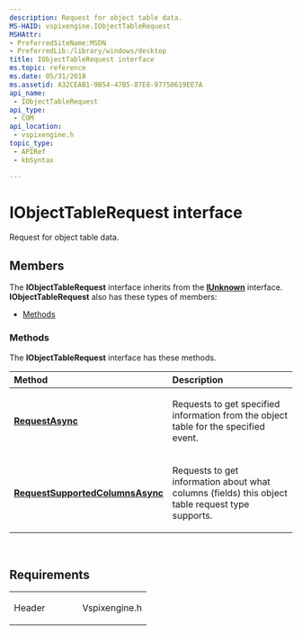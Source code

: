 ```yaml
---
description: Request for object table data.
MS-HAID: vspixengine.IObjectTableRequest
MSHAttr:
- PreferredSiteName:MSDN
- PreferredLib:/library/windows/desktop
title: IObjectTableRequest interface
ms.topic: reference
ms.date: 05/31/2018
ms.assetid: A32CEAB1-9B54-47B5-87E8-97750619EE7A
api_name: 
 - IObjectTableRequest
api_type: 
 - COM
api_location: 
 - vspixengine.h
topic_type: 
 - APIRef
 - kbSyntax

---
```


# <span id="vspixengine.iobjecttablerequest"></span>IObjectTableRequest interface

Request for object table data.

## Members

The **IObjectTableRequest** interface inherits from the [**IUnknown**](/windows/desktop/api/unknwn/nn-unknwn-iunknown) interface. **IObjectTableRequest** also has these types of members:

-   [Methods](#methods)

### <span id="methods"></span>Methods

The **IObjectTableRequest** interface has these methods.

<table><colgroup><col style="width: 50%" /><col style="width: 50%" /></colgroup><thead><tr class="header"><th style="text-align: left;">Method</th><th style="text-align: left;">Description</th></tr></thead><tbody><tr class="odd"><td style="text-align: left;"><a href="/windows/desktop/direct3dtools/iobjecttablerequest-requestasync-dword-dword-dword-arr-iobjecttablecallback-ptr-dword-dword"><strong>RequestAsync</strong></a></td><td style="text-align: left;"><p>Requests to get specified information from the object table for the specified event.</p></td></tr><tr class="even"><td style="text-align: left;"><a href="/windows/desktop/direct3dtools/iobjecttablerequest-requestsupportedcolumnsasync-iobjecttablecallback-ptr-dword"><strong>RequestSupportedColumnsAsync</strong></a></td><td style="text-align: left;"><p>Requests to get information about what columns (fields) this object table request type supports.</p></td></tr></tbody></table>

 

## Requirements

<table><colgroup><col style="width: 50%" /><col style="width: 50%" /></colgroup><tbody><tr class="odd"><td><p>Header</p></td><td>Vspixengine.h</td></tr></tbody></table>

 

 
